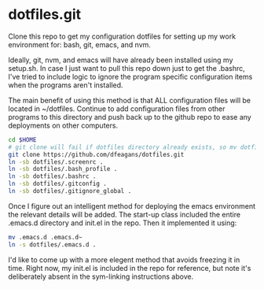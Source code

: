 dotfiles.git
============
Clone this repo to get my configuration dotfiles for setting up my
work environment for: bash, git, emacs, and nvm.

Ideally, git, nvm, and emacs will have already been installed using my
setup.sh. In case I just want to pull this repo down just to get the
.bashrc, I've tried to include logic to ignore the program specific
configuration items when the programs aren't installed.

The main benefit of using this method is that ALL configuration files
will be located in ~/dotfiles. Continue to add configuration files from
other programs to this directory and push back up to the github repo
to ease any deployments on other computers.

```sh
cd $HOME
# git clone will fail if dotfiles directory already exists, so mv dotfiles dotfiles.old if necessary.
git clone https://github.com/dfeagans/dotfiles.git
ln -sb dotfiles/.screenrc .
ln -sb dotfiles/.bash_profile .
ln -sb dotfiles/.bashrc .
ln -sb dotfiles/.gitconfig .
ln -sb dotfiles/.gitignore_global .
```
Once I figure out an intelligent method for deploying the emacs environment
the relevant details will be added. The start-up class included the entire
.emacs.d directory and init.el in the repo. Then it implemented it using:

```sh
mv .emacs.d .emacs.d~
ln -s dotfiles/.emacs.d .
```

I'd like to come up with a more elegent method that avoids freezing it in
time. Right now, my init.el is included in the repo for reference, but note
it's deliberately absent in the sym-linking instructions above.
